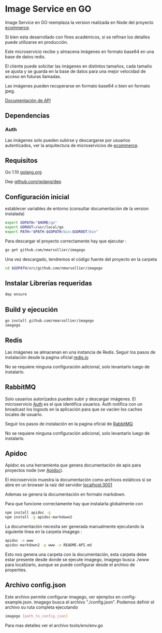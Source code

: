 # Image Service en GO

Image Service en GO reemplaza la version realizada en Node del proyecto  [ecommerce](https://github.com/nmarsollier/ecommerce).

Si bien esta desarrollado con fines académicos, si se refinan los detalles puede utilizarse en producción.

Este microservicio recibe y almacena imágenes en formato base64 en una base de datos redis.

El cliente puede solicitar las imágenes en distintos tamaños, cada tamaño se ajusta y se guarda en la base de datos para una mejor velocidad de acceso en futuras llamadas.

Las imágenes pueden recuperarse en formato base64 o bien en formato jpeg.

[Documentación de API](./README-API.md)

## Dependencias

### Auth

Las imágenes solo pueden subirse y descargarse por usuarios autenticados, ver la arquitectura de microservicios de [ecommerce](https://github.com/nmarsollier/ecommerce).

## Requisitos

Go 1.10  [golang.org](https://golang.org/doc/install)

Dep [github.com/golang/dep](https://github.com/golang/dep)

## Configuración inicial

establecer variables de entorno (consultar documentación de la version instalada)

```bash
export GOPATH="$HOME/go"
export GOROOT=/usr/local/go
export PATH="$PATH:$GOPATH/bin:$GOROOT/bin"
```

Para descargar el proyecto correctamente hay que ejecutar :

```bash
go get github.com/nmarsollier/imagego
```

Una vez descargado, tendremos el código fuente del proyecto en la carpeta

```bash
cd $GOPATH/src/github.com/nmarsollier/imagego
```

## Instalar Librerías requeridas

```bash
dep ensure
```

## Build y ejecución

```bash
go install github.com/nmarsollier/imagego
imagego
```

## Redis

Las imágenes se almacenan en una instancia de Redis. Seguir los pasos de instalación desde la pagina oficial [redis.io](https://redis.io/download)

No se requiere ninguna configuración adicional, solo levantarlo luego de instalarlo.

## RabbitMQ

Solo usuarios autorizados pueden subir y descargar imágenes. El microservicio [Auth](https://github.com/nmarsollier/ecommerce) es el que identifica usuarios. Auth notifica con un broadcast los logouts en la aplicación para que se vacíen los caches locales de usuario.

Seguir los pasos de instalación en la pagina oficial de [RabbitMQ](https://www.rabbitmq.com/)

No se requiere ninguna configuración adicional, solo levantarlo luego de instalarlo.

## Apidoc

Apidoc es una herramienta que genera documentación de apis para proyectos node (ver [Apidoc](http://apidocjs.com/)).

El microservicio muestra la documentación como archivos estáticos si se abre en un browser la raíz del servidor [localhost:3001](http://localhost:3001/)

Ademas se genera la documentación en formato markdown.

Para que funcione correctamente hay que instalarla globalmente con

```bash
npm install apidoc -g
npm install -g apidoc-markdown2
```

La documentación necesita ser generada manualmente ejecutando la siguiente linea en la carpeta imagego :

```bash
apidoc -o www
apidoc-markdown2 -p www -o README-API.md
```

Esto nos genera una carpeta con la documentación, esta carpeta debe estar presente desde donde se ejecute imagego, imagego busca ./www para localizarlo, aunque se puede configurar desde el archivo de properties.

## Archivo config.json

Este archivo permite configurar imagego, ver ejemplos en config-example.json.
imagego busca el archivo "./config.json". Podemos definir el archivo su ruta completa ejecutando

```bash
imagego [path_to_config.json]
```

Para mas detalles ver el archivo tools/env/env.go